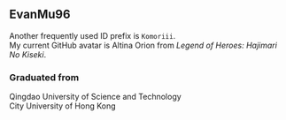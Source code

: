 ## EvanMu96
Another frequently used ID prefix is `Komoriii`.  
My current GitHub avatar is Altina Orion from *Legend of Heroes: Hajimari No Kiseki*.
### Graduated from
Qingdao University of Science and Technology  
City University of Hong Kong
